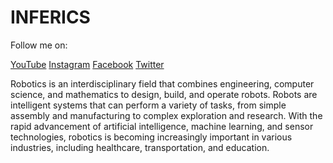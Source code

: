 <head>
    
</head>
<body>
    <div class="header">
        <h1>INFERICS</h1>
    </div>
    <div class="social-links">
        <p>Follow me on:</p>
        <a href="https://www.youtube.com/your-channel" target="_blank">YouTube</a>
        <a href="https://www.instagram.com/your-username" target="_blank">Instagram</a>
        <a href="https://www.facebook.com/your-profile" target="_blank">Facebook</a>
        <a href="https://twitter.com/your-handle" target="_blank">Twitter</a>
    </div>
    <div class="robotics-paragraph">
        <p>Robotics is an interdisciplinary field that combines engineering, computer science, and mathematics to design, build, and operate robots. Robots are intelligent systems that can perform a variety of tasks, from simple assembly and manufacturing to complex exploration and research. With the rapid advancement of artificial intelligence, machine learning, and sensor technologies, robotics is becoming increasingly important in various industries, including healthcare, transportation, and education.</p>
    </div>
</body>
</html>
